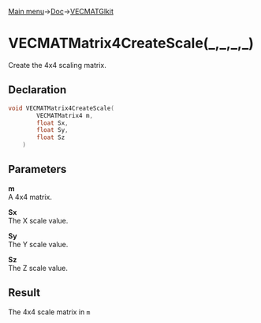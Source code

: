 [Main menu](../../../../Readme.md)->[Doc](../../../VECMATKit.md)->[VECMATGlkit](../VECMATGlkit.md)

# VECMATMatrix4CreateScale(\_,\_,\_,\_)
Create the 4x4 scaling matrix.

## **Declaration**
```C
void VECMATMatrix4CreateScale(
		VECMATMatrix4 m,
		float Sx,
		float Sy,
		float Sz
	)
```


## **Parameters**
**m**  
A 4x4 matrix.

**Sx**  
The X scale value.

**Sy**  
The Y scale value.

**Sz**  
The Z scale value.

## **Result**
The 4x4 scale matrix in `m`
